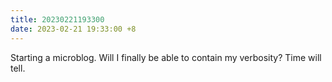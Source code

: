 ```yaml
---
title: 20230221193300
date: 2023-02-21 19:33:00 +8
---
```


Starting a microblog. Will I finally be able to contain my verbosity? Time will tell.
